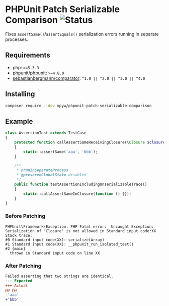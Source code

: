 # PHPUnit Patch Serializable Comparison ![Status](https://github.com/mpyw/phpunit-patch-serializable-comparison/actions/workflows/test.yml/badge.svg?branch=master)

Fixes `assertSame()`/`assertEquals()` serialization errors running in separate processes.

## Requirements

- php: `>=5.3.3`
- [phpunit/phpunit](https://github.com/sebastianbergmann/phpunit): `>=4.8.0`
- [sebastianbergmann/comparator](https://github.com/sebastianbergmann/comparator): `^1.0 || ^2.0 || ^3.0 || ^4.0`

## Installing

```bash
composer require --dev mpyw/phpunit-patch-serializable-comparison
```

## Example

```php
class AssertionTest extends TestCase
{
    protected function callAssertSameReceivingClosure(\Closure $closure)
    {
        static::assertSame('aaa', 'bbb');
    }

    /**
     * @runInSeparateProcess
     * @preserveGlobalState disabled
     */
    public function testAssertionIncludingUnserializableTrace()
    {
        static::callAssertSameInClosure(function () {});
    }
}
```

### Before Patching

```
PHPUnit\Framework\Exception: PHP Fatal error:  Uncaught Exception: Serialization of 'Closure' is not allowed in Standard input code:XX
Stack trace:
#0 Standard input code(XX): serialize(Array)
#1 Standard input code(XX): __phpunit_run_isolated_test()
#2 {main}
  thrown in Standard input code on line XX
```

### After Patching

```diff
Failed asserting that two strings are identical.
--- Expected
+++ Actual
@@ @@
-'aaa'
+'bbb'
```
